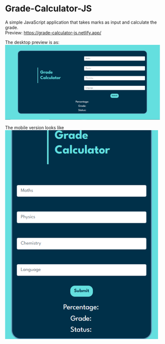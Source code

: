 # Grade-Calculator-JS
A simple JavaScript application that takes marks as input and calculate the grade. <br>
Preview: https://grade-calculator-js.netlify.app/

The desktop preview is as:
![screenshot](https://github.com/sidramwaseem/Grade-Calculator-JS/blob/main/images/preview-img.png?raw=true)


The mobile version looks like<br>
![screenshot](https://github.com/sidramwaseem/Grade-Calculator-JS/blob/main/images/mobile-preview.png?raw=true)
